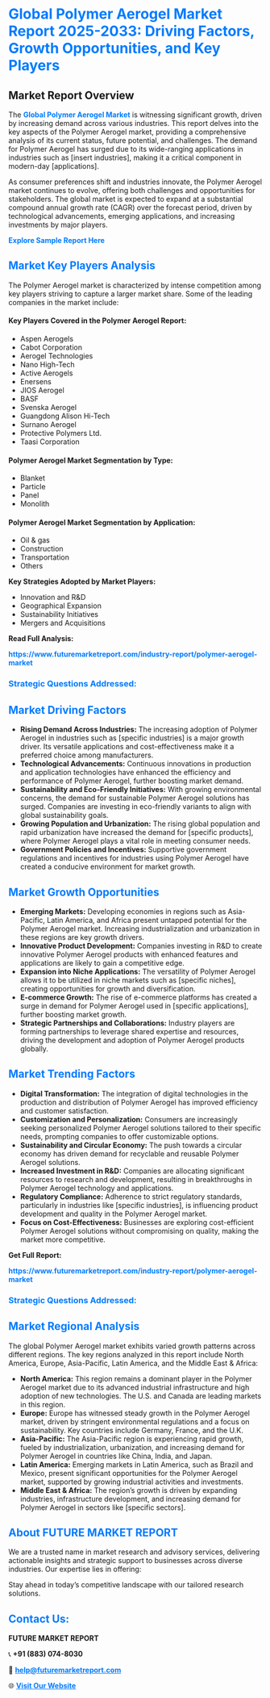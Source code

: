 <h1 style="color: #007BFF;">Global Polymer Aerogel Market Report 2025-2033: Driving Factors, Growth Opportunities, and Key Players</h1>

<section id="overview">
<h2>Market Report Overview</h2>
<p>The <a href="https://www.futuremarketreport.com/industry-report/polymer-aerogel-market" style="color: #007BFF; text-decoration: none;"><strong>Global Polymer Aerogel Market</strong></a> is witnessing significant growth, driven by increasing demand across various industries. This report delves into the key aspects of the Polymer Aerogel market, providing a comprehensive analysis of its current status, future potential, and challenges. The demand for Polymer Aerogel has surged due to its wide-ranging applications in industries such as [insert industries], making it a critical component in modern-day [applications].</p>
<p>As consumer preferences shift and industries innovate, the Polymer Aerogel market continues to evolve, offering both challenges and opportunities for stakeholders. The global market is expected to expand at a substantial compound annual growth rate (CAGR) over the forecast period, driven by technological advancements, emerging applications, and increasing investments by major players.</p>
</section>

<section id="overview">
<p><a href="https://www.futuremarketreport.com/request-sample/reportId=97995" style="color: #007BFF; text-decoration: none;"><strong>Explore Sample Report Here</strong></a></p>
</section>

<section id="key-players">
<h2 style="color: #007BFF;">Market Key Players Analysis</h2>
<p>The Polymer Aerogel market is characterized by intense competition among key players striving to capture a larger market share. Some of the leading companies in the market include:</p>
<h4>Key Players Covered in the Polymer Aerogel Report:</h4>
<ul><li>Aspen Aerogels</li><li>Cabot Corporation</li><li>Aerogel Technologies</li><li>Nano High-Tech</li><li>Active Aerogels</li><li>Enersens</li><li>JIOS Aerogel</li><li>BASF</li><li>Svenska Aerogel</li><li>Guangdong Alison Hi-Tech</li><li>Surnano Aerogel</li><li>Protective Polymers Ltd.</li><li>Taasi Corporation</li></ul>
<h4>Polymer Aerogel Market Segmentation by Type:</h4>
<ul><li>Blanket</li><li>Particle</li><li>Panel</li><li>Monolith</li></ul>

<h4>Polymer Aerogel Market Segmentation by Application:</h4>
<ul><li>Oil &amp; gas</li><li>Construction</li><li>Transportation</li><li>Others</li></ul>
<p><strong>Key Strategies Adopted by Market Players:</strong></p>
<ul>
<li>Innovation and R&D</li>
<li>Geographical Expansion</li>
<li>Sustainability Initiatives</li>
<li>Mergers and Acquisitions</li>
</ul>
</section>

<section>
<p><strong>Read Full Analysis: </strong></p><a href="https://www.futuremarketreport.com/industry-report/polymer-aerogel-market" style="color: #007BFF; text-decoration: none;"><strong>https://www.futuremarketreport.com/industry-report/polymer-aerogel-market</strong></a>
<h3 style="color: #007BFF;">Strategic Questions Addressed:</h3>
</section>

<section id="driving-factors">
<h2 style="color: #007BFF;">Market Driving Factors</h2>
<ul>
<li><strong>Rising Demand Across Industries:</strong> The increasing adoption of Polymer Aerogel in industries such as [specific industries] is a major growth driver. Its versatile applications and cost-effectiveness make it a preferred choice among manufacturers.</li>
<li><strong>Technological Advancements:</strong> Continuous innovations in production and application technologies have enhanced the efficiency and performance of Polymer Aerogel, further boosting market demand.</li>
<li><strong>Sustainability and Eco-Friendly Initiatives:</strong> With growing environmental concerns, the demand for sustainable Polymer Aerogel solutions has surged. Companies are investing in eco-friendly variants to align with global sustainability goals.</li>
<li><strong>Growing Population and Urbanization:</strong> The rising global population and rapid urbanization have increased the demand for [specific products], where Polymer Aerogel plays a vital role in meeting consumer needs.</li>
<li><strong>Government Policies and Incentives:</strong> Supportive government regulations and incentives for industries using Polymer Aerogel have created a conducive environment for market growth.</li>
</ul>
</section>

<section id="growth-opportunities">
<h2 style="color: #007BFF;">Market Growth Opportunities</h2>
<ul>
<li><strong>Emerging Markets:</strong> Developing economies in regions such as Asia-Pacific, Latin America, and Africa present untapped potential for the Polymer Aerogel market. Increasing industrialization and urbanization in these regions are key growth drivers.</li>
<li><strong>Innovative Product Development:</strong> Companies investing in R&D to create innovative Polymer Aerogel products with enhanced features and applications are likely to gain a competitive edge.</li>
<li><strong>Expansion into Niche Applications:</strong> The versatility of Polymer Aerogel allows it to be utilized in niche markets such as [specific niches], creating opportunities for growth and diversification.</li>
<li><strong>E-commerce Growth:</strong> The rise of e-commerce platforms has created a surge in demand for Polymer Aerogel used in [specific applications], further boosting market growth.</li>
<li><strong>Strategic Partnerships and Collaborations:</strong> Industry players are forming partnerships to leverage shared expertise and resources, driving the development and adoption of Polymer Aerogel products globally.</li>
</ul>
</section>

<section id="trending-factors">
<h2 style="color: #007BFF;">Market Trending Factors</h2>
<ul>
<li><strong>Digital Transformation:</strong> The integration of digital technologies in the production and distribution of Polymer Aerogel has improved efficiency and customer satisfaction.</li>
<li><strong>Customization and Personalization:</strong> Consumers are increasingly seeking personalized Polymer Aerogel solutions tailored to their specific needs, prompting companies to offer customizable options.</li>
<li><strong>Sustainability and Circular Economy:</strong> The push towards a circular economy has driven demand for recyclable and reusable Polymer Aerogel solutions.</li>
<li><strong>Increased Investment in R&D:</strong> Companies are allocating significant resources to research and development, resulting in breakthroughs in Polymer Aerogel technology and applications.</li>
<li><strong>Regulatory Compliance:</strong> Adherence to strict regulatory standards, particularly in industries like [specific industries], is influencing product development and quality in the Polymer Aerogel market.</li>
<li><strong>Focus on Cost-Effectiveness:</strong> Businesses are exploring cost-efficient Polymer Aerogel solutions without compromising on quality, making the market more competitive.</li>
</ul>
</section>

<section>
<p><strong>Get Full Report: </strong></p><a href="https://www.futuremarketreport.com/industry-report/polymer-aerogel-market" style="color: #007BFF; text-decoration: none;"><strong>https://www.futuremarketreport.com/industry-report/polymer-aerogel-market</strong></a>
<h3 style="color: #007BFF;">Strategic Questions Addressed:</h3>
</section>


<section id="regional-analysis">
<h2 style="color: #007BFF;">Market Regional Analysis</h2>
<p>The global Polymer Aerogel market exhibits varied growth patterns across different regions. The key regions analyzed in this report include North America, Europe, Asia-Pacific, Latin America, and the Middle East & Africa:</p>
<ul>
<li><strong>North America:</strong> This region remains a dominant player in the Polymer Aerogel market due to its advanced industrial infrastructure and high adoption of new technologies. The U.S. and Canada are leading markets in this region.</li>
<li><strong>Europe:</strong> Europe has witnessed steady growth in the Polymer Aerogel market, driven by stringent environmental regulations and a focus on sustainability. Key countries include Germany, France, and the U.K.</li>
<li><strong>Asia-Pacific:</strong> The Asia-Pacific region is experiencing rapid growth, fueled by industrialization, urbanization, and increasing demand for Polymer Aerogel in countries like China, India, and Japan.</li>
<li><strong>Latin America:</strong> Emerging markets in Latin America, such as Brazil and Mexico, present significant opportunities for the Polymer Aerogel market, supported by growing industrial activities and investments.</li>
<li><strong>Middle East & Africa:</strong> The region’s growth is driven by expanding industries, infrastructure development, and increasing demand for Polymer Aerogel in sectors like [specific sectors].</li>
</ul>
</section>

<footer>
<h2 style="color: #007BFF;">About FUTURE MARKET REPORT</h2>
<p>We are a trusted name in market research and advisory services, delivering actionable insights and strategic support to businesses across diverse industries. Our expertise lies in offering:</p>

<p>Stay ahead in today’s competitive landscape with our tailored research solutions.</p>

<h2 style="color: #007BFF;">Contact Us:</h2>
<p><strong>FUTURE MARKET REPORT</strong></p>
<p>📞 <strong>+91 (883) 074-8030</strong></p>
<p>📧 <strong><a href="mailto:help@futuremarketreport.com" style="color: #007BFF;">help@futuremarketreport.com</a></strong></p>
<p>🌐 <strong><a href="https://www.futuremarketreport.com/" style="color: #007BFF;">Visit Our Website</a></strong></p>
</footer>